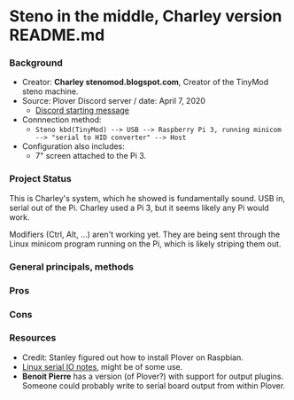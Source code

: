 # Steno in the middle, Charley version README.md


### Background
* Creator: **Charley stenomod.blogspot.com**, Creator of the TinyMod steno machine.
* Source: Plover Discord server / date: April 7, 2020
    - [Discord starting message](https://discordapp.com/channels/136953735426473984/322442139906736128/697216672335003689)
* Connnection method:
    - `Steno kbd(TinyMod) --> USB --> Raspberry Pi 3, running minicom --> "serial to HID converter" --> Host`
* Configuration also includes:
    - 7" screen attached to the Pi 3.

### Project Status
This is Charley's system, which he showed is fundamentally sound. USB in, serial out of the Pi. Charley used a Pi 3, but it seems likely any Pi would work.

Modifiers (Ctrl, Alt, ...) aren't working yet. They are being sent through the Linux minicom program running on the Pi, which is likely striping them out.



### General principals, methods



### Pros


### Cons


### Resources
* Credit: Stanley figured out how to install Plover on Raspbian.
* [Linux serial IO notes](https://www.elinux.org/Serial_port_programming), might be of some use.
* **Benoit Pierre** has a version (of Plover?) with support for output plugins. Someone could probably write to serial board output from within Plover.




